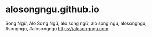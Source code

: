 # alosongngu.github.io
Song Ngữ, Alo Song Ngữ, alo song ngữ, alo song ngu, alosongngu, #songngu, #alosongngu
https://alosongngu.com
